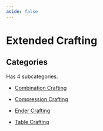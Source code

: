 ```yaml
---
aside: false
---
```



# Extended Crafting

## Categories

Has 4 subcategories.

* [Combination Crafting](./combination_crafting.md)

* [Compression Crafting](./compression_crafting.md)

* [Ender Crafting](./ender_crafting.md)

* [Table Crafting](./table_crafting.md)

